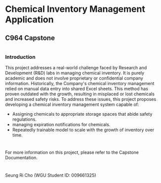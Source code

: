 # Chemical Inventory Management Application
## C964 Capstone
#
### Introduction
This project addresses a real-world challenge faced by Research and Development (R&D) labs in managing chemical inventory. It is purely academic and does not involve proprietary or confidential company information.
Historically, the Company's chemical inventory management relied on manual data entry into shared Excel sheets. This method has proven outdated with the growth, resulting in misplaced or lost chemicals and increased safety risks. To address these issues, this project proposes developing a chemical inventory management system capable of:
- Assigning chemicals to appropriate storage spaces that abide safety regulations.
- managing expiration notifications for chemicals.
- Repeatedly trainable model to scale with the growth of inventory over time.
#
For more information on this project, please refer to the Capstone Documentation.
#

Seung Ri Cho (WGU Student ID: 009661325)
